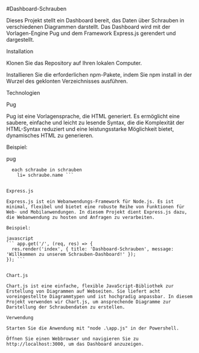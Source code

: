 #Dashboard-Schrauben

Dieses Projekt stellt ein Dashboard bereit, das Daten über Schrauben in verschiedenen Diagrammen darstellt. Das Dashboard wird mit der Vorlagen-Engine Pug und dem Framework Express.js gerendert und dargestellt.

Installation

Klonen Sie das Repository auf Ihren lokalen Computer.

Installieren Sie die erforderlichen npm-Pakete, indem Sie npm install in der Wurzel des geklonten Verzeichnisses ausführen.

Technologien

Pug

Pug ist eine Vorlagensprache, die HTML generiert. Es ermöglicht eine saubere, einfache und leicht zu lesende Syntax, die die Komplexität der HTML-Syntax reduziert und eine leistungsstarke Möglichkeit bietet, dynamisches HTML zu generieren.

Beispiel:

pug

``` ul
  each schraube in schrauben
    li= schraube.name ```


Express.js

Express.js ist ein Webanwendungs-Framework für Node.js. Es ist minimal, flexibel und bietet eine robuste Reihe von Funktionen für Web- und Mobilanwendungen. In diesem Projekt dient Express.js dazu, die Webanwendung zu hosten und Anfragen zu verarbeiten.

Beispiel:

javascript
``` app.get('/', (req, res) => {
  res.render('index', { title: 'Dashboard-Schrauben', message: 'Willkommen zu unserem Schrauben-Dashboard!' });
}); ```


Chart.js

Chart.js ist eine einfache, flexible JavaScript-Bibliothek zur Erstellung von Diagrammen auf Webseiten. Sie liefert acht voreingestellte Diagrammtypen und ist hochgradig anpassbar. In diesem Projekt verwenden wir Chart.js, um ansprechende Diagramme zur Darstellung der Schraubendaten zu erstellen.

Verwendung

Starten Sie die Anwendung mit "node .\app.js" in der Powershell.

Öffnen Sie einen Webbrowser und navigieren Sie zu http://localhost:3000, um das Dashboard anzuzeigen.

